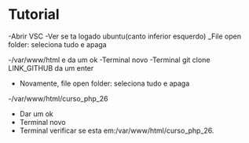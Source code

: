 # Tutorial
-Abrir VSC
-Ver se ta logado ubuntu(canto inferior esquerdo)
_File open folder: seleciona tudo e apaga

-/var/www/html e da um ok
-Terminal novo
-Terminal git clone LINK_GITHUB da um enter
- Novamente, file open folder: seleciona tudo e apaga

-/var/www/html/curso_php_26
- Dar um ok
- Terminal novo
- Terminal verificar se esta em:/var/www/html/curso_php_26.

